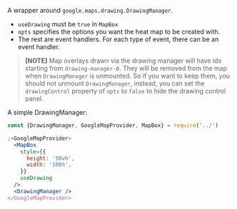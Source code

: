 A wrapper around `google.maps.drawing.DrawingManager`.

- `useDrawing` must be `true` in `MapBox`
- `opts` specifies the options you want the heat map to be created with.
- The rest are event handlers. For each type of event, there can be an event
  handler.

> **[NOTE]** Map overlays drawn via the drawing manager will have ids starting
> from `drawing-manager-0`. They will be removed from the map when
> `DrawingManager` is unmounted. So if you want to keep them, you should not
> unmount `DrawingManager`, instead, you can set the `drawingControl` property
> of `opts` to `false` to hide the drawing control panel.

A simple DrawingManager:

```jsx
const {DrawingManager, GoogleMapProvider, MapBox} = require('../')

;<GoogleMapProvider>
  <MapBox
    style={{
      height: '50vh',
      width: '100%',
    }}
    useDrawing
  />
  <DrawingManager />
</GoogleMapProvider>
```
